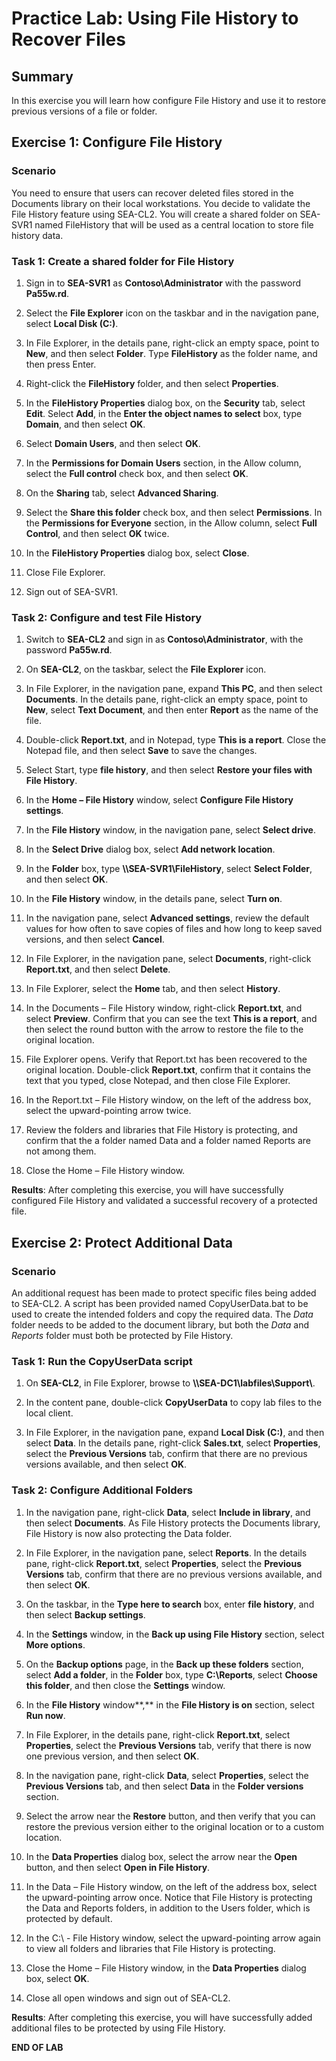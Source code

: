 # Practice Lab: Using File History to Recover Files

## Summary

In this exercise you will learn how configure File History and use it to restore previous versions of a file or folder.

## Exercise 1: Configure File History

### Scenario

You need to ensure that users can recover deleted files stored in the Documents library on their local workstations. You decide to validate the File History feature using SEA-CL2. You will create a shared folder on SEA-SVR1 named FileHistory that will be used as a central location to store file history data.  

### Task 1: Create a shared folder for File History

1. Sign in to **SEA-SVR1** as **Contoso\\Administrator** with the password **Pa55w.rd**.

2. Select the **File Explorer** icon on the taskbar and in the navigation pane, select **Local Disk (C:)**.

3. In File Explorer, in the details pane, right-click an empty space, point to **New**, and then select **Folder**. Type **FileHistory** as the folder name, and then press Enter.

4. Right-click the **FileHistory** folder, and then select **Properties**.

5. In the **FileHistory Properties** dialog box, on the **Security** tab, select **Edit**. Select **Add**, in the **Enter the object names to select** box, type **Domain**, and then select **OK**.

6. Select **Domain Users**, and then select **OK**.

7. In the **Permissions for Domain Users** section, in the Allow column, select the **Full control** check box, and then select **OK**.

8. On the **Sharing** tab, select **Advanced Sharing**.

9. Select the **Share this folder** check box, and then select **Permissions**. In the **Permissions for Everyone** section, in the Allow column, select **Full Control**, and then select **OK** twice.

10. In the **FileHistory Properties** dialog box, select **Close**.

11. Close File Explorer.

12. Sign out of SEA-SVR1.

### Task 2: Configure and test File History

1. Switch to **SEA-CL2** and sign in as **Contoso\\Administrator**, with the password **Pa55w.rd**.

2. On **SEA-CL2**, on the taskbar, select the **File Explorer** icon.

3. In File Explorer, in the navigation pane, expand **This PC**, and then select **Documents**. In the details pane, right-click an empty space, point to **New**, select **Text Document**, and then enter **Report** as the name of the file.

4. Double-click **Report.txt**, and in Notepad, type **This is a report**. Close the Notepad file, and then select **Save** to save the changes.

5. Select Start, type **file history**, and then select **Restore your files with File History**.

6. In the **Home – File History** window, select **Configure File History settings**.

7. In the **File History** window, in the navigation pane, select **Select drive**.

8. In the **Select Drive** dialog box, select **Add network location**.

9. In the **Folder** box, type **\\\\SEA-SVR1\\FileHistory**, select **Select Folder**, and then select **OK**.

10. In the **File History** window, in the details pane, select **Turn on**.

11. In the navigation pane, select **Advanced settings**, review the default values for how often to save copies of files and how long to keep saved versions, and then select **Cancel**.

12. In File Explorer, in the navigation pane, select **Documents**, right-click **Report.txt**, and then select **Delete**.

13. In File Explorer, select the **Home** tab, and then select **History**.

14. In the Documents – File History window, right-click **Report.txt**, and select **Preview**. Confirm that you can see the text **This is a report**, and then select the round button with the arrow to restore the file to the original location.

15. File Explorer opens. Verify that Report.txt has been recovered to the original location. Double-click **Report.txt**, confirm that it contains the text that you typed, close Notepad, and then close File Explorer.

16. In the Report.txt – File History window, on the left of the address box, select the upward-pointing arrow twice.

17. Review the folders and libraries that File History is protecting, and confirm that the a folder named Data and a folder named Reports are not among them.

18. Close the Home – File History window.

**Results**: After completing this exercise, you will have successfully configured File History and validated a successful recovery of a protected file.

## Exercise 2: Protect Additional Data

### Scenario

An additional request has been made to protect specific files being added to SEA-CL2. A script has been provided named CopyUserData.bat to be used to create the intended folders and copy the required data. The *Data* folder needs to be added to the document library, but both the *Data* and *Reports* folder must both be protected by File History.

### Task 1: Run the CopyUserData script

1. On **SEA-CL2**, in File Explorer, browse to **\\\\SEA-DC1\\labfiles\\Support\\**.

2. In the content pane, double-click **CopyUserData** to copy lab files to the local client.

3. In File Explorer, in the navigation pane, expand **Local Disk (C:)**, and then select **Data**. In the details pane, right-click **Sales.txt**, select **Properties**, select the **Previous Versions** tab, confirm that there are no previous versions available, and then select **OK**.

### Task 2: Configure Additional Folders

1. In the navigation pane, right-click **Data**, select **Include in library**, and then select **Documents**. As File History protects the Documents library, File History is now also protecting the Data folder.

2. In File Explorer, in the navigation pane, select **Reports**. In the details pane, right-click **Report.txt**, select **Properties**, select the **Previous Versions** tab, confirm that there are no previous versions available, and then select **OK**.

3. On the taskbar, in the **Type here to search** box, enter **file history**, and then select **Backup settings**.

4. In the **Settings** window, in the **Back up using File History** section, select **More options**.

5. On the **Backup options** page, in the **Back up these folders** section, select **Add a folder**, in the **Folder** box, type **C:\\Reports**, select **Choose this folder**, and then close the **Settings** window.

6. In the **File History** window**,** in the **File History is on** section, select **Run now**.

7. In File Explorer, in the details pane, right-click **Report.txt**, select **Properties**, select the **Previous Versions** tab, verify that there is now one previous version, and then select **OK**.

8. In the navigation pane, right-click **Data**, select **Properties**, select the **Previous Versions** tab, and then select **Data** in the **Folder versions** section.

9. Select the arrow near the **Restore** button, and then verify that you can restore the previous version either to the original location or to a custom location.

10. In the **Data Properties** dialog box, select the arrow near the **Open** button, and then select **Open in File History**.

11. In the Data – File History window, on the left of the address box, select the upward-pointing arrow once. Notice that File History is protecting the Data and Reports folders, in addition to the Users folder, which is protected by default.

12. In the C:\\ - File History window, select the upward-pointing arrow again to view all folders and libraries that File History is protecting.

13. Close the Home – File History window, in the **Data Properties** dialog box, select **OK**.

14. Close all open windows and sign out of SEA-CL2.

**Results**: After completing this exercise, you will have successfully added additional files to be protected by using File History.

**END OF LAB**
